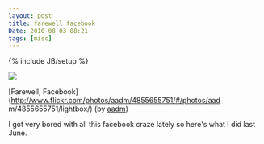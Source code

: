 ```yaml
---
layout: post
title: farewell facebook
Date: 2010-08-03 08:21
tags: [misc]
---
```

{% include JB/setup %} 

![](http://dl.dropbox.com/u/179731/896799735.jpg)

[Farewell, Facebook](http://www.flickr.com/photos/aadm/4855655751/#/photos/aad
m/4855655751/lightbox/) (by [aadm](http://flickr.com/photos/aadm))

I got very bored with all this facebook craze lately so here's what I did last
June.
